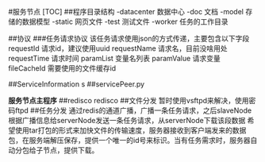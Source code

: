 #服务节点
[TOC]
##程序目录结构
-datacenter 数据中心
-doc        文档
-model      存储的数据模型
-static     网页文件
-test       测试文件
-worker     任务的工作目录


##协议
###任务请求协议
该任务请求使用json的方式传递，主要包含以下字段
requestId 请求id，建议使用uuid
requestName 请求名，目前没啥用处
requestTime 请求时间
paramList 变量名列表
paramValue 请求变量
fileCacheId 需要使用的文件缓存id

##ServiceInformation
s
##servicePeer.py

**服务节点主程序**
##redisco
redisco
##文件分发
暂时使用vsftpd来解决，使用密码ftpd
##任务分发
通过redis的通道广播，广播一条任务请求，之后slaveNode根据广播信息给serverNode发送一条任务请求，从serverNode下载该段数据
希望使用tar打包的形式来加快文件的传输速度，服务器接收到客户端发来的数据包，在服务端解压保存，提供一个唯一的id号来标识。当有任务需求时，服务器自动分包给子节点，提供下载。
